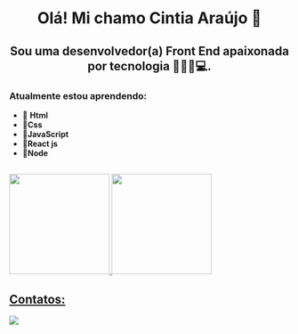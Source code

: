 <h1 align="center"> Olá! Mi chamo Cintia Araújo 👋 </h1>

 <h2 align="center">  Sou uma desenvolvedor(a) Front End apaixonada por tecnologia 👩🏻‍💻💻. </h2>


### Atualmente estou aprendendo:    

- 🚀 **Html**
- 🚀**Css**
- 🚀**JavaScript**
- 🚀**React js** 
- 🚀**Node**
 ##

<div>
<a href="https://github.com/cintiaaraujo">
<img height="180em" src="https://github-readme-stats.vercel.app/api?username=cintiaaraujo&show_icons=true&theme=radical"/>
<img height="180em" src="https://github-readme-stats.vercel.app/api/top-langs/?username=cintiaaraujo&show_icons=true&theme=radical"/>
</div>

## Contatos:

<div>

<a href="https://www.linkedin.com/in/cintiaaraujodev" target="_blank"><img src="https://img.shields.io/badge/-LinkedIn-%230077B5?style=for-the-badge&logo=linkedin&logoColor=white" target="_blank"></a>   
</div>
 




